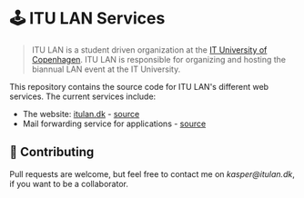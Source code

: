 # 🕹 ITU LAN Services

> ITU LAN is a student driven organization at the [IT University of Copenhagen](https://en.itu.dk/). ITU LAN is responsible for organizing and hosting the biannual LAN event at the IT University.

This repository contains the source code for ITU LAN's different web services. The current services include:

- The website: [itulan.dk](https://itulan.dk) - [source](https://github.com/svopper/itulan.dk/tree/master/website)
- Mail forwarding service for applications - [source](https://github.com/svopper/itulan.dk/tree/master/mail-service)

## 🤝 Contributing

Pull requests are welcome, but feel free to contact me on _kasper@itulan.dk_, if you want to be a collaborator.
